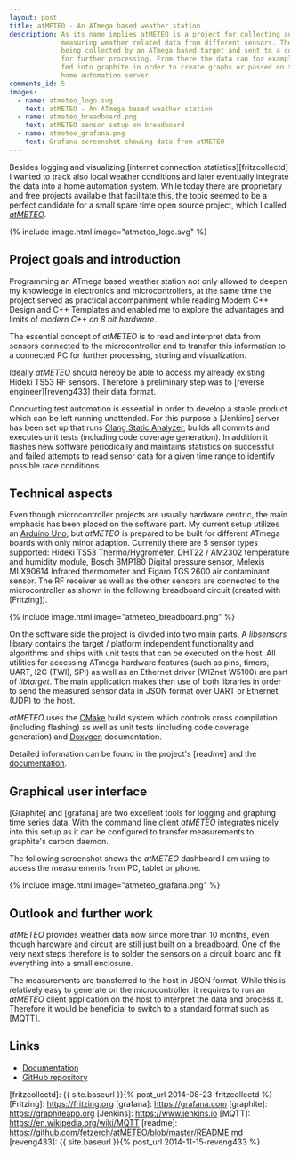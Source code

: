 ```yaml
---
layout: post
title: atMETEO - An ATmega based weather station
description: As its name implies atMETEO is a project for collecting and
             measuring weather related data from different sensors. The data is
             being collected by an ATmega based target and sent to a computer
             for further processing. From there the data can for example be
             fed into graphite in order to create graphs or passed on to a
             home automation server.
comments_id: 5
images:
  - name: atmeteo_logo.svg
    text: atMETEO - An ATmega based weather station
  - name: atmeteo_breadboard.png
    text: atMETEO sensor setup on breadboard
  - name: atmeteo_grafana.png
    text: Grafana screenshot showing data from atMETEO
---
```


Besides logging and visualizing [internet connection statistics][fritzcollectd]
I wanted to track also local weather conditions and later eventually integrate
the data into a home automation system. While today there are proprietary and
free projects available that facilitate this, the topic seemed to be a perfect
candidate for a small spare time open source project, which I called
*[atMETEO]*.

{% include image.html image="atmeteo_logo.svg" %}

## Project goals and introduction

Programming an ATmega based weather station not only allowed to deepen my
knowledge in electronics and microcontrollers, at the same time the project
served as practical accompaniment while reading Modern C++ Design and
C++ Templates and enabled me to explore the advantages and limits of
*modern C++ on 8 bit hardware*.

The essential concept of *atMETEO* is to read and interpret data from
sensors connected to the microcontroller and to transfer this
information to a connected PC for further processing, storing and
visualization.

Ideally *atMETEO* should hereby be able to access my already existing Hideki
TS53 RF sensors. Therefore a preliminary step was to
[reverse engineer][reveng433] their data format.

Conducting test automation is essential in order to develop a stable
product which can be left running unattended. For this purpose a [Jenkins]
server has been set up that runs [Clang Static Analyzer], builds all commits
and executes unit tests (including code coverage generation). In addition it
flashes new software periodically and maintains statistics on successful and
failed attempts to read sensor data for a given time range to identify possible
race conditions.

## Technical aspects

Even though microcontroller projects are usually hardware centric, the
main emphasis has been placed on the software part. My current setup utilizes
an [Arduino Uno][], but *atMETEO* is prepared to be built for different
ATmega boards with only minor adaption. Currently there are 5 sensor types
supported: Hideki TS53 Thermo/Hygrometer, DHT22 / AM2302 temperature and
humidity module, Bosch BMP180 Digital pressure sensor, Melexis MLX90614
Infrared thermometer and Figaro TGS 2600 air contaminant sensor. The RF
receiver as well as the other sensors are connected to the microcontroller as
shown in the following breadboard circuit (created with [Fritzing]).

{% include image.html image="atmeteo_breadboard.png" %}

On the software side the project is divided into two main parts.
A *libsensors* library contains the target / platform independent
functionality and algorithms and ships with unit tests that can be executed
on the host. All utilities for accessing ATmega hardware features (such as
pins, timers, UART, I2C (TWI), SPI) as well as an Ethernet driver
(WIZnet W5100) are part of *libtarget*. The main application makes then use of
both libraries in order to send the measured sensor data in JSON format over
UART or Ethernet (UDP) to the host.

*atMETEO* uses the [CMake] build system which controls cross compilation
(including flashing) as well as unit tests (including code coverage
generation) and [Doxygen] documentation.

Detailed information can be found in the project's [readme] and the
[documentation].

## Graphical user interface

[Graphite] and [grafana] are two excellent tools for logging and graphing time
series data. With the command line client *atMETEO* integrates nicely into
this setup as it can be configured to transfer measurements to graphite's
carbon daemon.

The following screenshot shows the *atMETEO* dashboard I am using to access
the measurements from PC, tablet or phone.

{% include image.html image="atmeteo_grafana.png" %}

## Outlook and further work

*atMETEO* provides weather data now since more than 10 months, even though
hardware and circuit are still just built on a breadboard. One of the very
next steps therefore is to solder the sensors on a circuit board and fit
everything into a small enclosure.

The measurements are transferred to the host in JSON format. While this is
relatively easy to generate on the microcontroller, it requires to run an
*atMETEO* client application on the host to interpret the data and process it.
Therefore it would be beneficial to switch to a standard format such as [MQTT].

## Links

* [Documentation][documentation]
* [GitHub repository][atMETEO]

[atMETEO]: https://github.com/fetzerch/atMETEO
[Arduino Uno]: https://www.arduino.cc/en/pmwiki.php?n=Main/arduinoBoardUno
[Clang Static Analyzer]: https://clang-analyzer.llvm.org/
[CMake]: https://www.cmake.org
[documentation]: https://fetzerch.github.io/atMETEO
[Doxygen]: https://www.doxygen.nl/index.html
[fritzcollectd]: {{ site.baseurl }}{% post_url 2014-08-23-fritzcollectd %}
[Fritzing]: https://fritzing.org
[grafana]: https://grafana.com
[graphite]: https://graphiteapp.org
[Jenkins]: https://www.jenkins.io
[MQTT]: https://en.wikipedia.org/wiki/MQTT
[readme]: https://github.com/fetzerch/atMETEO/blob/master/README.md
[reveng433]: {{ site.baseurl }}{% post_url 2014-11-15-reveng433 %}
